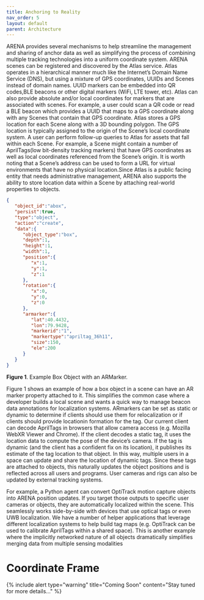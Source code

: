 ```yaml
---
title: Anchoring to Reality
nav_order: 5
layout: default
parent: Architecture
---
```


ARENA provides several mechanisms to help streamline the management and sharing of anchor data as well as simplifying the process of combining multiple tracking technologies into a uniform coordinate system. ARENA scenes can be registered and discovered by the Atlas service. Atlas operates in a hierarchical manner much like the Internet’s Domain Name Service (DNS), but using a mixture of GPS coordinates, UUIDs and Scenes instead of domain names. UUID markers can be embedded into QR codes,BLE beacons or other digital markers (WiFi, LTE tower, etc). Atlas can also provide absolute and/or local coordinates for markers that are associated with scenes. For example, a user could scan a QR code or read a BLE beacon which provides a UUID that maps to a GPS coordinate along with any Scenes that contain that GPS coordinate. Atlas stores a GPS location for each Scene along with a 3D bounding polygon. The GPS location is typically assigned to the origin of the Scene’s local coordinate system.  A user can perform follow-up queries to Atlas for assets that fall within each Scene. For example, a Scene might contain a number of AprilTags(low bit-density tracking markers) that have GPS coordinates as well as local coordinates referenced from the Scene’s origin. It is worth noting that a Scene’s address can be used to form a URL for virtual environments that have no physical location.Since Atlas is a public facing entity that needs administrative management, ARENA also supports the ability to store location data within a Scene by attaching real-world properties to objects.

```json
{
   "object_id":"abox",
   "persist":true,
   "type":"object",
   "action":"create",
   "data":{
      "object_type":"box",
      "depth":1,
      "height":1,
      "width":1,
      "position":{
         "x":1,
         "y":1,
         "z":1
      },
      "rotation":{
         "x":0,
         "y":0,
         "z":0
      },
      "armarker":{
         "lat":40.4432,
         "lon":79.9428,
         "markerid":"1",
         "markertype":"apriltag_36h11",
         "size":150,
         "ele":200
      }
   }
}
```
**Figure 1**. Example Box Object with an ARMarker.

Figure 1 shows an example of how a box object in a scene can have an AR marker property attached to it. This simplifies the common case where a developer builds a local scene and wants a quick way to manage beacon data annotations for localization systems. ARmarkers can be set as static or dynamic to determine if clients should use them for relocalization or if clients should provide locationin formation for the tag. Our current client can decode AprilTags in browsers that allow camera access (e.g. Mozilla WebXR Viewer and Chrome). If the client decodes a static tag, it uses the location data to compute the pose of the device’s camera. If the tag is dynamic (and the client has a confident fix on its location), it publishes its estimate of the tag location to that object. In this way, multiple users in a space can update and share the location of dynamic tags. Since these tags are attached to objects, this naturally updates the object positions and is reflected across all users and programs. User cameras and rigs can also be updated by external tracking systems.

For example, a Python agent can convert OptiTrack motion capture objects into ARENA position updates. If you target those outputs to specific user cameras or objects, they are automatically localized within the scene. This seamlessly works side-by-side with devices that use optical tags or even UWB localization. We have a number of helper applications that leverage different localization systems to help build tag maps (e.g. OptiTrack can be used to calibrate AprilTags within a shared space). This is another example where the implicitly networked nature of all objects dramatically simplifies merging data from multiple sensing modalities

# Coordinate Frame

{% include alert type="warning" title="Coming Soon" content="Stay tuned for more details..." %}
